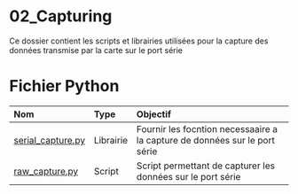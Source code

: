 <h1>02_Capturing</h1>
Ce dossier contient les scripts et librairies utilisées pour la capture des données transmise par la carte sur le port série

# Fichier Python
| Nom | Type | Objectif|
|:----|:-----|:--------|
|[serial_capture.py](#serial_capture)| Librairie | Fournir les focntion necessaaire a la capture de données sur le port série|
|[raw_capture.py](#raw_capture)| Script | Script permettant de capturer les données sur le port série|
